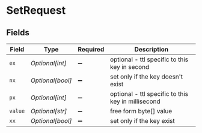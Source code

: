 # SetRequest


## Fields

| Field                                              | Type                                               | Required                                           | Description                                        |
| -------------------------------------------------- | -------------------------------------------------- | -------------------------------------------------- | -------------------------------------------------- |
| `ex`                                               | *Optional[int]*                                    | :heavy_minus_sign:                                 | optional - ttl specific to this key in second      |
| `nx`                                               | *Optional[bool]*                                   | :heavy_minus_sign:                                 | set only if the key doesn't exist                  |
| `px`                                               | *Optional[int]*                                    | :heavy_minus_sign:                                 | optional - ttl specific to this key in millisecond |
| `value`                                            | *Optional[str]*                                    | :heavy_minus_sign:                                 | free form byte[] value                             |
| `xx`                                               | *Optional[bool]*                                   | :heavy_minus_sign:                                 | set only if the key exist                          |